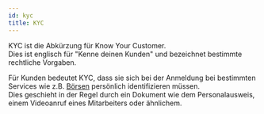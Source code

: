 ```yaml
---
id: kyc
title: KYC
---
```


KYC ist die Abkürzung für Know Your Customer.  
Dies ist englisch für "Kenne deinen Kunden" und bezeichnet bestimmte rechtliche Vorgaben.

Für Kunden bedeutet KYC, dass sie sich bei der Anmeldung bei bestimmten Services wie z.B. [Börsen](../b/boerse) persönlich identifizieren müssen.  
Dies geschieht in der Regel durch ein Dokument wie dem Personalausweis, einem Videoanruf eines Mitarbeiters oder ähnlichem.
